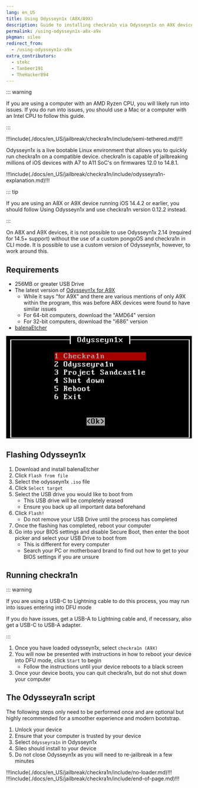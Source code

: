 ```yaml
---
lang: en_US
title: Using Odysseyn1x (A8X/A9X)
description: Guide to installing checkra1n via Odysseyn1x on A9X devices
permalink: /using-odysseyn1x-a8x-a9x
pkgman: sileo
redirect_from:
  - /using-odysseyn1x-a9x
extra_contributors:
  - stekc
  - Tanbeer191
  - TheHacker894
---
```


::: warning

If you are using a computer with an AMD Ryzen CPU, you will likely run into issues. If you do run into issues, you should use a Mac or a computer with an Intel CPU to follow this guide.

:::

!!!include(./docs/en_US/jailbreak/checkra1n/include/semi-tethered.md)!!!

Odysseyn1x is a live bootable Linux environment that allows you to quickly run checkra1n on a compatible device. checkra1n is capable of jailbreaking millions of iOS devices with A7 to A11 SoC's on firmwares 12.0 to 14.8.1.

!!!include(./docs/en_US/jailbreak/checkra1n/include/odysseyra1n-explanation.md)!!!

::: tip

If you are using an A8X or A9X device running iOS 14.4.2 or earlier, you should follow <router-link to="/using-odysseyn1x">Using Odysseyn1x</router-link> and use checkra1n version 0.12.2 instead.

:::

On A8X and A9X devices, it is not possible to use Odysseyn1x 2.14 (required for 14.5+ support) without the use of a custom pongoOS and checkra1n in CLI mode. It is possible to use a custom version of Odysseyn1x, however, to work around this.

## Requirements

- 256MB or greater USB Drive
- The latest version of [Odysseyn1x for A9X](https://github.com/asdfugil/checkn1x_a9x_kerninfo_pongoOS/releases/tag/14.5-a9x-4)
    - While it says "for A9X" and there are various mentions of only A9X within the program, this was before A8X devices were found to have similar issues
    - For 64-bit computers, download the "AMD64" version
    - For 32-bit computers, download the "i686" version
- [balenaEtcher](https://www.balena.io/etcher/)

![A screenshot of the Odysseyn1x menu](/assets/images/Odysseyn1x.png)

## Flashing Odysseyn1x

1. Download and install balenaEtcher
1. Click `Flash from file`
1. Select the odysseyn1x `.iso` file
1. Click `Select target`
1. Select the USB drive you would like to boot from
    - This USB drive will be completely erased
    - Ensure you back up all important data beforehand
1. Click `Flash!`
    - Do not remove your USB Drive until the process has completed
1. Once the flashing has completed, reboot your computer
1. Go into your BIOS settings and disable Secure Boot, then enter the boot picker and select your USB Drive to boot from
    - This is different for every computer
    - Search your PC or motherboard brand to find out how to get to your BIOS settings if you are unsure

## Running checkra1n

::: warning

If you are using a USB-C to Lightning cable to do this process, you may run into issues entering into DFU mode

If you do have issues, get a USB-A to Lightning cable and, if necessary, also get a USB-C to USB-A adapter.

:::

1. Once you have loaded odysseyn1x, select `checkra1n (A9X)`
1. You will now be presented with instructions in how to reboot your device into <router-link to="/faq/#what-is-dfu-mode">DFU mode</router-link>, click `Start` to begin
    - Follow the instructions until your device reboots to a black screen
1. Once your device boots, you can quit checkra1n, but do not shut down your computer

## The Odysseyra1n script

The following steps only need to be performed once and are optional but highly recommended for a smoother experience and modern bootstrap.

1. Unlock your device
1. Ensure that your computer is trusted by your device
1. Select `Odysseyra1n` in Odysseyn1x
1. Sileo should install to your device
1. Do not close Odysseyn1x as you will need to re-jailbreak in a few minutes

!!!include(./docs/en_US/jailbreak/checkra1n/include/no-loader.md)!!!
!!!include(./docs/en_US/jailbreak/checkra1n/include/end-of-page.md)!!!
